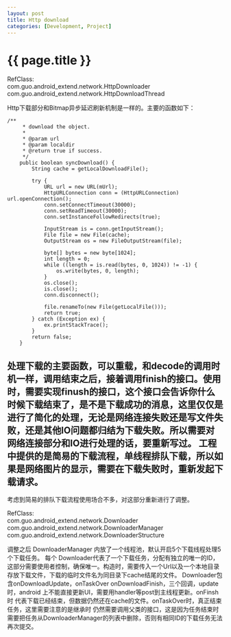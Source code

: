 ```yaml
---
layout: post
title: Http download
categories: [Development, Project]
---
```


{{ page.title }}
================
RefClass:</br>
com.guo.android_extend.network.HttpDownloader
com.guo.android_extend.network.HttpDownloadThread

Http下载部分和Bitmap异步延迟刷新机制是一样的。主要的函数如下：

    /**
    	 * download the object.
    	 * 
    	 * @param url
    	 * @param localdir
    	 * @return true if success.
    	 */
    	public boolean syncDownload() {
    		String cache = getLocalDownloadFile();
    
    		try {
    			URL url = new URL(mUrl);
    			HttpURLConnection conn = (HttpURLConnection) url.openConnection();
    			conn.setConnectTimeout(30000);
    			conn.setReadTimeout(30000);
    			conn.setInstanceFollowRedirects(true);
    
    			InputStream is = conn.getInputStream();
    			File file = new File(cache);
    			OutputStream os = new FileOutputStream(file);
    
    			byte[] bytes = new byte[1024];
    			int length = 0;
    			while ((length = is.read(bytes, 0, 1024)) != -1) {
    				os.write(bytes, 0, length);
    			}
    			os.close();
    			is.close();
    			conn.disconnect();
    
    			file.renameTo(new File(getLocalFile()));
    			return true;
    		} catch (Exception ex) {
    			ex.printStackTrace();
    		}
    		return false;
    	}
处理下载的主要函数，可以重载，和decode的调用时机一样，调用结束之后，接着调用finish的接口。使用时，需要实现finush的接口，这个接口会告诉你什么时候下载结束了，是不是下载成功的消息，这里仅仅是进行了简化的处理，无论是网络连接失败还是写文件失败，还是其他IO问题都归结为下载失败。所以需要对网络连接部分和IO进行处理的话，要重新写过。
工程中提供的是简易的下载流程，单线程排队下载，所以如果是网络图片的显示，需要在下载失败时，重新发起下载请求。
---------------------------------------------------------------------------
考虑到简易的排队下载流程使用场合不多，对这部分重新进行了调整。

RefClass:</br>
com.guo.android_extend.network.Downloader
com.guo.android_extend.network.DownloaderManager
com.guo.android_extend.network.DownloaderStructure

调整之后 DownloaderManager 内放了一个线程池，默认开启5个下载线程处理5个下载任务。 每个 Downloader代表了一个下载任务，分配有独立的唯一的ID，这部分需要使用者控制，确保唯一。构造时，需要传入一个Url以及一个本地目录存放下载文件，下载的临时文件名为同目录下cache结尾的文件。 Downloader包含onDownloadUpdate，onTaskOver onDownloadFinish，三个回调，update时，android 上不能直接更新UI，需要用handler等post到主线程更新。onFinsh时 代表下载已经结束，但数据仍然还在cache的文件。onTaskOver时，真正结束任务，这里需要注意的是继承时 仍然需要调用父类的接口，这是因为任务结束时需要把任务从DownloaderManager的列表中删除，否则有相同ID的下载任务无法再次提交。
